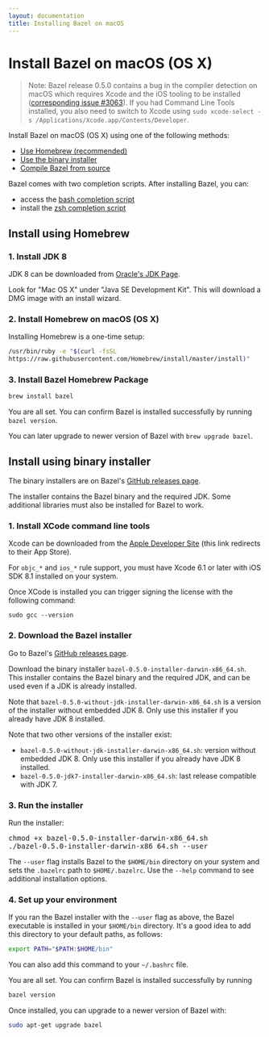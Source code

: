 ```yaml
---
layout: documentation
title: Installing Bazel on macOS
---
```


# <a name="mac-os-x"></a>Install Bazel on macOS (OS X)

> Note: Bazel release 0.5.0 contains a bug in the compiler detection on macOS which
> requires Xcode and the iOS tooling to be installed
> ([corresponding issue #3063](https://github.com/bazelbuild/bazel/issues/3063)).
> If you had Command Line Tools installed, you also need to switch to Xcode using
> `sudo xcode-select -s /Applications/Xcode.app/Contents/Developer`.

Install Bazel on macOS (OS X) using one of the following methods:

*   [Use Homebrew (recommended)](#install-on-mac-os-x-homebrew)
*   [Use the binary installer](#install-with-installer-mac-os-x)
*   [Compile Bazel from source](install-compile-source.md)

Bazel comes with two completion scripts. After installing Bazel, you can:

*   access the [bash completion script](install.md)
*   install the [zsh completion script](install.md)

## <a name="install-on-mac-os-x-homebrew"></a>Install using Homebrew

### 1. Install JDK 8

JDK 8 can be downloaded from [Oracle's JDK
Page](http://www.oracle.com/technetwork/java/javase/downloads/jdk8-downloads-2133151.html).

Look for "Mac OS X" under "Java SE Development Kit". This will download a DMG
image with an install wizard.

### 2. Install Homebrew on macOS (OS X)

Installing Homebrew is a one-time setup:

```bash
/usr/bin/ruby -e "$(curl -fsSL
https://raw.githubusercontent.com/Homebrew/install/master/install)"
```

### 3. Install Bazel Homebrew Package

```bash
brew install bazel
```

You are all set. You can confirm Bazel is installed successfully by running
`bazel version`.

You can later upgrade to newer version of Bazel with `brew upgrade bazel`.

## <a name="install-with-installer-mac-os-x"></a>Install using binary installer

The binary installers are on Bazel's [GitHub releases page](https://github.com/bazelbuild/bazel/releases").

The installer contains the Bazel binary and the required JDK. Some additional
libraries must also be installed for Bazel to work.

### 1. Install XCode command line tools

Xcode can be downloaded from the [Apple Developer
Site](https://developer.apple.com/xcode/downloads/) (this link redirects to
their App Store).

For `objc_*` and `ios_*` rule support, you must have Xcode 6.1 or later with iOS
SDK 8.1 installed on your system.

Once XCode is installed you can trigger signing the license with the following
command:

```
sudo gcc --version
```

### 2. Download the Bazel installer

Go to Bazel's [GitHub releases page](https://github.com/bazelbuild/bazel/releases).

Download the binary installer `bazel-0.5.0-installer-darwin-x86_64.sh`. This
installer contains the Bazel binary and the required JDK, and can be used even
if a JDK is already installed.

Note that `bazel-0.5.0-without-jdk-installer-darwin-x86_64.sh` is a version of
the installer without embedded JDK 8. Only use this installer if you already
have JDK 8 installed.

Note that two other versions of the installer exist:
*   `bazel-0.5.0-without-jdk-installer-darwin-x86_64.sh`: version without
    embedded JDK 8. Only use this installer if you already have JDK 8 installed.
*   `bazel-0.5.0-jdk7-installer-darwin-x86_64.sh`: last release compatible
    with JDK 7.

### 3. Run the installer

Run the installer:

<pre>
chmod +x bazel-0.5.0-installer-darwin-x86_64.sh
./bazel-0.5.0-installer-darwin-x86_64.sh --user
</pre>

The `--user` flag installs Bazel to the `$HOME/bin` directory on your system and
sets the `.bazelrc` path to `$HOME/.bazelrc`. Use the `--help` command to see
additional installation options.

### 4. Set up your environment

If you ran the Bazel installer with the `--user` flag as above, the Bazel
executable is installed in your `$HOME/bin` directory. It's a good idea to add
this directory to your default paths, as follows:

```bash
export PATH="$PATH:$HOME/bin"
```

You can also add this command to your `~/.bashrc` file.

You are all set. You can confirm Bazel is installed successfully by running
```bash
bazel version
```

Once installed, you can upgrade to a newer version of Bazel with:

```bash
sudo apt-get upgrade bazel
```
